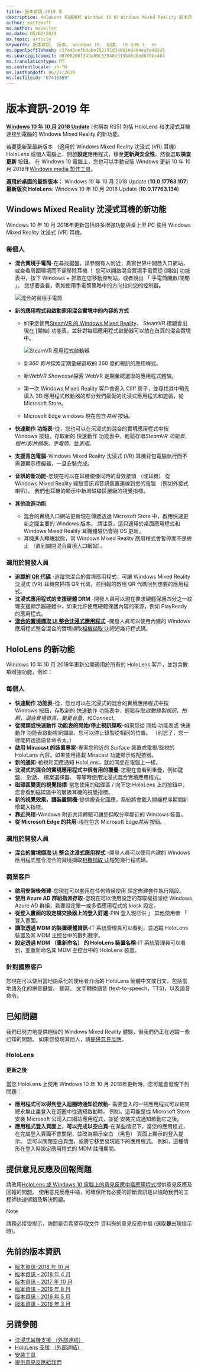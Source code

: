 ```yaml
---
title: 版本資訊-2019 年
description: HoloLens 和適用於 Windows 10 的 Windows Mixed Reality 版本資訊 2019年可能更新 (也就是 19 H 1)。
author: mattzmsft
ms.author: mazeller
ms.date: 05/02/2019
ms.topic: article
keywords: 版本資訊、 版本、 windows 10、 組建、 19 小時 1、 os
ms.openlocfilehash: c1fa45eefb0abe702791d34801e84044afe48245
ms.sourcegitcommit: d8700260f349a09c53948e519bd6d8ed6f9bc4b4
ms.translationtype: MT
ms.contentlocale: zh-TW
ms.lasthandoff: 06/27/2019
ms.locfileid: "67416469"
---
```

# <a name="release-notes---may-2019"></a>版本資訊-2019 年

**[Windows 10 年 10 月 2018 Update](https://blogs.windows.com/windowsexperience/2018/10/02/find-out-whats-new-in-windows-and-office-in-october/)** (也稱為 RS5) 包括 HoloLens 和沈浸式耳機連接到電腦的 Windows Mixed Reality 的新功能。 

若要更新至最新版本 （適用於 Windows Mixed Reality 沈浸式 (VR) 耳機） HoloLens 或個人電腦上，開啟**設定**應用程式，移至**更新與安全性**，然後選取**檢查更新** 按鈕。 在 Windows 10 電腦上，您也可以手動安裝 Windows 更新 10 年 10 月 2018年[Windows media 製作工具](https://www.microsoft.com/software-download/windows10)。

**適用於桌面的最新版本：** Windows 10 年 10 月 2018 Update (**10.0.17763.107**)<br>
**最新版次 HoloLens:** Windows 10 年 10 月 2018 Update (**10.0.17763.134**)<br>

## <a name="new-features-for-windows-mixed-reality-immersive-headsets"></a>Windows Mixed Reality 沈浸式耳機的新功能

Windows 10 年 10 月 2018年更新包括許多增強功能與桌上型 PC 使用 Windows Mixed Reality 沈浸式 (VR) 耳機。

### <a name="for-everyone"></a>每個人

* **混合實境手電筒**-在尋找鍵盤，請參閱有人附近，真實世界中開啟入口網站，或查看周圍環境而不需移除耳機 ！ 您可以開啟混合實境手電筒從 [開始] 功能表中，按下 Windows + 抓取在您移動控制站，或者說出 「 手電筒開啟/關閉 」。 您想要查看，例如使用手電筒黑暗中的方向指向您的控制器。

    ![混合的實境手電筒](images/mr-flashlight.png)

* **新的應用程式和啟動家用混合實境中的內容的方式**
    * 如果您使用[SteamVR 的 Windows Mixed Reality](https://docs.microsoft.com/windows/mixed-reality/enthusiast-guide/using-steamvr-with-windows-mixed-reality)、 SteamVR 標題會出現在 [開始] 功能表，並針對每個應用程式啟動器可以放在首頁的混合實境中。
    
        ![SteamVR 應用程式啟動器](images/steamvr-launchers.png)
        
    * 新*360 影片*探索定期彙總選取的 360 度的視訊的應用程式。
    * 新*WebVR Showcase*探索 WebVR 定期彙總選取的應用程式體驗。
    * 第一次 Windows Mixed Reality 客戶會進入 Cliff 房子，並尋找其中預先填入 3D 應用程式啟動器的部分我們最愛的沈浸式應用程式和遊戲，從 Microsoft Store。
    * Microsoft Edge windows 現在包含*共用* 按鈕。
* **快速動作 功能表**-從，您也可以在沉浸式的混合的實境應用程式中按 Windows 按鈕，存取新的 快速動作 功能表中，輕鬆存取*SteamVR 功能表*，*相片/影片擷取*，*手電筒*，並*家用*。
* **支援背包電腦**-Windows Mixed Reality 沈浸式 (VR) 耳機背包電腦執行而不需要顯示模擬器，一旦安裝完成。
* **音訊的新功能**-您現在可以在耳機鏡像同時的音效接頭 （或耳機） 從 Windows Mixed Reality 經驗音訊*和*音訊裝置連線到您的電腦 （例如外接式喇叭）。 我們也耳機的顯示中新增磁碟區層級的視覺指標。
* **其他改進功能**
    * 混合的實境入口網站更新現在傳遞透過 Microsoft Store 中，啟用快速更新之間主要的 Windows 版本。 請注意，這只適用於桌面應用程式和 Windows Mixed Reality 耳機體驗仍會與 OS 更新。 
    * 耳機進入睡眠狀態，當 Windows Mixed Reality 應用程式會暫停而不是終止 （直到關閉混合實境入口網站）。
    
### <a name="for-developers"></a>適用於開發人員

* **[追蹤的 QR 代碼](qr-code-tracking.md)** -追蹤您混合的實境應用程式，可讓 Windows Mixed Reality 沈浸式 (VR) 耳機來掃描 QR 代碼，並回報的啟用 QR 代碼回到想要的應用程式。
* **沈浸式應用程式的支援硬體 DRM** -開發人員可以現在要求硬體保護四分之一紋理支援顯示器硬體中，如果允許使用硬體保護內容的來源，例如 PlayReady 的應用程式。
* **[混合的實境擷取 UI 整合沈浸式應用程式](mixed-reality-capture-for-developers.md#integrating-mrc-functionality-from-within-your-app)** -開發人員可以使用內建的 Windows 應用程式整合混合的實境擷取[相機擷取 UI](https://docs.microsoft.com/windows/uwp/audio-video-camera/capture-photos-and-video-with-cameracaptureui)短短幾行程式碼。

## <a name="new-features-for-hololens"></a>HoloLens 的新功能

Windows 10 年 10 月 2018年更新公開適用於所有的 HoloLens 客戶，並包含數項增強功能，例如：

### <a name="for-everyone"></a>每個人

* **快速動作 功能表**-從，您也可以在沉浸式的混合的實境應用程式中按 Windows 按鈕，存取新的 快速動作 功能表中，輕鬆存取*啟動錄製視訊*，*拍照*，*混合實境首頁*，*變更音量*，和*Connect*。
* **從開頭或快速動作 功能表的開始/停止視訊擷取**-如果您從 開始 功能表或 快速動作 功能表啟動視訊擷取，您可以停止錄製從相同的位置。 （別忘了，您一律能夠透過語音命令太。）
* **啟用 Miracast 的裝置專案**-專案您附近的 Surface 裝置或電視/監視的 HoloLens 內容，如果使用搭載 Miracast 功能顯示或配接器。
* **新的通知**-檢視和回應通知 HoloLens，就如同您在電腦上一樣。  
* **沈浸式的混合的實境應用程式中很有用的覆疊**-您現在會看到重疊，例如鍵盤、 對話、 檔案選擇器、 等等時使用沈浸式混合實境應用程式。
* **磁碟區變更的視覺指標**-當您使用的磁碟區 / 向下您 HoloLens 上的按鈕中，您會看到磁碟區中的層級耳機的視覺指標。
* **新的視覺效果，讓裝置開機**-提供視覺化回應，系統將會載入開機程序期間新增載入指標。
* **靠近共用**-Windows 附近共用體驗可讓您擷取分享鄰近的 Windows 裝置。  
* **從 Microsoft Edge 的共用**-現在包含 Microsoft Edge*共用* 按鈕。 

### <a name="for-developers"></a>適用於開發人員

* **[混合的實境擷取 UI 整合沈浸式應用程式](mixed-reality-capture-for-developers.md#integrating-mrc-functionality-from-within-your-app)** -開發人員可以使用內建的 Windows 應用程式整合混合的實境擷取[相機擷取 UI](https://docs.microsoft.com/windows/uwp/audio-video-camera/capture-photos-and-video-with-cameracaptureui)短短幾行程式碼。

### <a name="for-commercial-customers"></a>商業客戶

* **啟用安裝後佈建**-您現在可以套用在任何時候使用 設定佈建套件執行階段。
* **使用 Azure AD 群組指派存取**-您現在可以使用設定的存取權指派給 Windows Azure AD 群組，若要設定單一或多個應用程式的 kiosk 設定。
* **從登入畫面的設定檔交換器上的登入釘選**-PIN 登入現已供 」 其他使用者 「 登入畫面。 
* **讀取透過 MDM 的裝置硬體資訊**-IT 系統管理員可以看到，並追蹤 HoloLens 裝置及其 MDM 主控台中的數列數字。
* **設定透過 MDM （重新命名） 的 HoloLens 裝置名稱**-IT 系統管理員可以看到，並重新命名其 MDM 主控台中的 HoloLens 裝置。

### <a name="for-international-customers"></a>針對國際客戶

您現在可以使用當地語系化的使用者介面的 HoloLens 簡體中文或日文，包括當地語系化的拼音鍵盤、 聽寫、 文字轉換語音 (text-to-speech，TTS)，以及語音命令。

## <a name="known-issues"></a>已知問題

我們已努力地提供絕佳的 Windows Mixed Reality 體驗，但我們仍正在追蹤一些已知的問題。 如果您發現其他人，請[提供意見反應](https://docs.microsoft.com/windows/mixed-reality/give-us-feedback)。

### <a name="hololens"></a>HoloLens
 
#### <a name="after-update"></a>更新之後
當您 HoloLens 上使用 Windows 10 年 10 月 2018年更新時，您可能會發現下列問題：
* **應用程式可以得到登入迴圈時通知從啟動**– 需要登入的一些應用程式可以結束總永無止盡登入在迴圈中從通知啟動時。 例如，這可能是從 Microsoft Store 安裝 Microsoft 公司入口網站應用程式，並從 安裝完成通知啟動它之後。
* **應用程式登入頁面上，可以完成以空白頁**-在某些情況下，當您的應用程式，在完成登入頁面不會關閉，並改為顯示空白 （黑色） 頁面上顯示的登入提示。 您可以關閉空白頁面，或將它移至發現底下的應用程式。 例如，這種情形在登入時設定應用程式的 MDM 註冊期間。 

## <a name="provide-feedback-and-report-issues"></a>提供意見反應及回報問題

請改用[HoloLens 或 Windows 10 電腦上的意見反應中樞應用程式](give-us-feedback.md)提供意見反應及回報的問題。 使用意見反應中樞，可確保所有必要的診斷資訊是以協助我們的工程師快速偵錯及解決問題。

>[!NOTE]
>請務必接受提示，詢問是否希望存取文件 資料夾的意見反應中樞 (選取**是**出現提示時)。

## <a name="prior-release-notes"></a>先前的版本資訊

* [版本資訊-2018 年 10 月](release-notes-october-2018.md)
* [版本資訊 - 2018 年 4 月](release-notes-april-2018.md)
* [版本資訊 - 2017 年 10 月](release-notes-october-2017.md)
* [版本資訊 - 2016 年 8 月](release-notes-august-2016.md)
* [版本資訊 - 2016 年 5 月](release-notes-may-2016.md)
* [版本資訊 - 2016 年 3 月](release-notes-march-2016.md)

## <a name="see-also"></a>另請參閱
* [沈浸式耳機支援 （外部連結）](https://docs.microsoft.com/windows/mixed-reality/enthusiast-guide/troubleshooting-windows-mixed-reality)
* [HoloLens 支援 （外部連結）](https://support.microsoft.com/products/hololens)
* [安裝工具](install-the-tools.md)
* [提供意見反應給我們](give-us-feedback.md)

